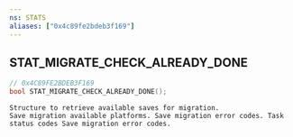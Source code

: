 ```yaml
---
ns: STATS
aliases: ["0x4c89fe2bdeb3f169"]
---
```

## STAT_MIGRATE_CHECK_ALREADY_DONE

```c
// 0x4C89FE2BDEB3F169
bool STAT_MIGRATE_CHECK_ALREADY_DONE();
```

```
Structure to retrieve available saves for migration.
Save migration available platforms. Save migration error codes. Task status codes Save migration error codes.
```
